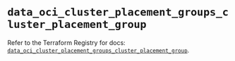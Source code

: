# `data_oci_cluster_placement_groups_cluster_placement_group`

Refer to the Terraform Registry for docs: [`data_oci_cluster_placement_groups_cluster_placement_group`](https://registry.terraform.io/providers/oracle/oci/7.19.0/docs/data-sources/cluster_placement_groups_cluster_placement_group).
